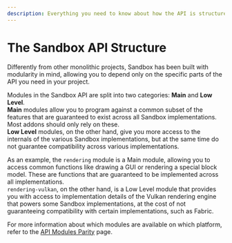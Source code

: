 ```yaml
---
description: Everything you need to know about how the API is structured
---
```


# The Sandbox API Structure

Differently from other monolithic projects, Sandbox has been built with modularity in mind, allowing you to depend only on the specific parts of the API you need in your project.

Modules in the Sandbox API are split into two categories: **Main** and **Low Level**.  
**Main** modules allow you to program against a common subset of the features that are guaranteed to exist across all Sandbox implementations. Most addons should only rely on these.  
**Low Level** modules, on the other hand, give you more access to the internals of the various Sandbox implementations, but at the same time do not guarantee compatibility across various implementations.

As an example, the `rendering` module is a Main module, allowing you to access common functions like drawing a GUI or rendering a special block model. These are functions that are guaranteed to be implemented across all implementations.  
`rendering-vulkan`, on the other hand, is a Low Level module that provides you with access to implementation details of the Vulkan rendering engine that powers some Sandbox implementations, at the cost of not guaranteeing compatibility with certain implementations, such as Fabric.

For more information about which modules are available on which platform, refer to the [API Modules Parity](../implementations/api-modules-parity.md) page.

